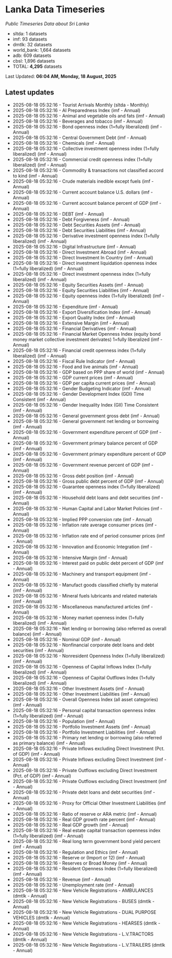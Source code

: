 # Lanka Data Timeseries
*Public Timeseries Data about Sri Lanka*

* sltda: 1 datasets
* imf: 93 datasets
* dmtlk: 32 datasets
* world_bank: 1,664 datasets
* adb: 609 datasets
* cbsl: 1,896 datasets
* TOTAL: **4,295** datasets

Last Updated: **06:04 AM, Monday, 18 August, 2025**

## Latest updates

* 2025-08-18 05:32:16 - Tourist Arrivals Monthly (sltda - Monthly)
* 2025-08-18 05:32:16 - AI Preparedness Index (imf - Annual)
* 2025-08-18 05:32:16 - Animal and vegetable oils and fats (imf - Annual)
* 2025-08-18 05:32:16 - Beverages and tobacco (imf - Annual)
* 2025-08-18 05:32:16 - Bond openness index (1=fully liberalized) (imf - Annual)
* 2025-08-18 05:32:16 - Central Government Debt (imf - Annual)
* 2025-08-18 05:32:16 - Chemicals (imf - Annual)
* 2025-08-18 05:32:16 - Collective investment openness index (1=fully liberalized) (imf - Annual)
* 2025-08-18 05:32:16 - Commercial credit openness index (1=fully liberalized) (imf - Annual)
* 2025-08-18 05:32:16 - Commodity & transactions not classified accord to kind (imf - Annual)
* 2025-08-18 05:32:16 - Crude materials inedible except fuels (imf - Annual)
* 2025-08-18 05:32:16 - Current account balance U.S. dollars (imf - Annual)
* 2025-08-18 05:32:16 - Current account balance percent of GDP (imf - Annual)
* 2025-08-18 05:32:16 - DEBT (imf - Annual)
* 2025-08-18 05:32:16 - Debt Forgiveness (imf - Annual)
* 2025-08-18 05:32:16 - Debt Securities Assets (imf - Annual)
* 2025-08-18 05:32:16 - Debt Securities Liabilities (imf - Annual)
* 2025-08-18 05:32:16 - Derivative investment openness index (1=fully liberalized) (imf - Annual)
* 2025-08-18 05:32:16 - Digital Infrastructure (imf - Annual)
* 2025-08-18 05:32:16 - Direct Investment Abroad (imf - Annual)
* 2025-08-18 05:32:16 - Direct Investment In Country (imf - Annual)
* 2025-08-18 05:32:16 - Direct investment liquidation openness index (1=fully liberalized) (imf - Annual)
* 2025-08-18 05:32:16 - Direct investment openness index (1=fully liberalized) (imf - Annual)
* 2025-08-18 05:32:16 - Equity Securities Assets (imf - Annual)
* 2025-08-18 05:32:16 - Equity Securities Liabilities (imf - Annual)
* 2025-08-18 05:32:16 - Equity openness index (1=fully liberalized) (imf - Annual)
* 2025-08-18 05:32:16 - Expenditure (imf - Annual)
* 2025-08-18 05:32:16 - Export Diversification Index (imf - Annual)
* 2025-08-18 05:32:16 - Export Quality Index (imf - Annual)
* 2025-08-18 05:32:16 - Extensive Margin (imf - Annual)
* 2025-08-18 05:32:16 - Financial Derivatives (imf - Annual)
* 2025-08-18 05:32:16 - Financial Market Openness Index (equity bond money market collective investment derivates) 1=fully liberalized (imf - Annual)
* 2025-08-18 05:32:16 - Financial credit openness index (1=fully liberalized) (imf - Annual)
* 2025-08-18 05:32:16 - Fiscal Rule Indicator (imf - Annual)
* 2025-08-18 05:32:16 - Food and live animals (imf - Annual)
* 2025-08-18 05:32:16 - GDP based on PPP share of world (imf - Annual)
* 2025-08-18 05:32:16 - GDP current prices (imf - Annual)
* 2025-08-18 05:32:16 - GDP per capita current prices (imf - Annual)
* 2025-08-18 05:32:16 - Gender Budgeting Indicator (imf - Annual)
* 2025-08-18 05:32:16 - Gender Development Index (GDI) Time Consistent (imf - Annual)
* 2025-08-18 05:32:16 - Gender Inequality Index (GII) Time Consistent (imf - Annual)
* 2025-08-18 05:32:16 - General government gross debt (imf - Annual)
* 2025-08-18 05:32:16 - General government net lending or borrowing (imf - Annual)
* 2025-08-18 05:32:16 - Government expenditure percent of GDP (imf - Annual)
* 2025-08-18 05:32:16 - Government primary balance percent of GDP (imf - Annual)
* 2025-08-18 05:32:16 - Government primary expenditure percent of GDP (imf - Annual)
* 2025-08-18 05:32:16 - Government revenue percent of GDP (imf - Annual)
* 2025-08-18 05:32:16 - Gross debt position (imf - Annual)
* 2025-08-18 05:32:16 - Gross public debt percent of GDP (imf - Annual)
* 2025-08-18 05:32:16 - Guarantee openness index (1=fully liberalized) (imf - Annual)
* 2025-08-18 05:32:16 - Household debt loans and debt securities (imf - Annual)
* 2025-08-18 05:32:16 - Human Capital and Labor Market Policies (imf - Annual)
* 2025-08-18 05:32:16 - Implied PPP conversion rate (imf - Annual)
* 2025-08-18 05:32:16 - Inflation rate average consumer prices (imf - Annual)
* 2025-08-18 05:32:16 - Inflation rate end of period consumer prices (imf - Annual)
* 2025-08-18 05:32:16 - Innovation and Economic Integration (imf - Annual)
* 2025-08-18 05:32:16 - Intensive Margin (imf - Annual)
* 2025-08-18 05:32:16 - Interest paid on public debt percent of GDP (imf - Annual)
* 2025-08-18 05:32:16 - Machinery and transport equipment (imf - Annual)
* 2025-08-18 05:32:16 - Manufact goods classified chiefly by material (imf - Annual)
* 2025-08-18 05:32:16 - Mineral fuels lubricants and related materials (imf - Annual)
* 2025-08-18 05:32:16 - Miscellaneous manufactured articles (imf - Annual)
* 2025-08-18 05:32:16 - Money market openness index (1=fully liberalized) (imf - Annual)
* 2025-08-18 05:32:16 - Net lending or borrowing (also referred as overall balance) (imf - Annual)
* 2025-08-18 05:32:16 - Nominal GDP (imf - Annual)
* 2025-08-18 05:32:16 - Nonfinancial corporate debt loans and debt securities (imf - Annual)
* 2025-08-18 05:32:16 - Nonresident Openness Index (1=fully liberalized) (imf - Annual)
* 2025-08-18 05:32:16 - Openness of Capital Inflows Index (1=fully liberalized) (imf - Annual)
* 2025-08-18 05:32:16 - Openness of Capital Outflows Index (1=fully liberalized) (imf - Annual)
* 2025-08-18 05:32:16 - Other Investment Assets (imf - Annual)
* 2025-08-18 05:32:16 - Other Investment Liabilities (imf - Annual)
* 2025-08-18 05:32:16 - Overall Openness Index (all asset categories) (imf - Annual)
* 2025-08-18 05:32:16 - Personal capital transaction openness index (1=fully liberalized) (imf - Annual)
* 2025-08-18 05:32:16 - Population (imf - Annual)
* 2025-08-18 05:32:16 - Portfolio Investment Assets (imf - Annual)
* 2025-08-18 05:32:16 - Portfolio Investment Liabilities (imf - Annual)
* 2025-08-18 05:32:16 - Primary net lending or borrowing (also referred as primary balance) (imf - Annual)
* 2025-08-18 05:32:16 - Private Inflows excluding Direct Investment (Pct. of GDP) (imf - Annual)
* 2025-08-18 05:32:16 - Private Inflows excluding Direct Investment (imf - Annual)
* 2025-08-18 05:32:16 - Private Outflows excluding Direct Investment (Pct. of GDP) (imf - Annual)
* 2025-08-18 05:32:16 - Private Outflows excluding Direct Investment (imf - Annual)
* 2025-08-18 05:32:16 - Private debt loans and debt securities (imf - Annual)
* 2025-08-18 05:32:16 - Proxy for Official Other Investment Liabilities (imf - Annual)
* 2025-08-18 05:32:16 - Ratio of reserve or ARA metric (imf - Annual)
* 2025-08-18 05:32:16 - Real GDP growth rate percent (imf - Annual)
* 2025-08-18 05:32:16 - Real GDP growth (imf - Annual)
* 2025-08-18 05:32:16 - Real estate capital transaction openness index (1=fully liberalized) (imf - Annual)
* 2025-08-18 05:32:16 - Real long term government bond yield percent (imf - Annual)
* 2025-08-18 05:32:16 - Regulation and Ethics (imf - Annual)
* 2025-08-18 05:32:16 - Reserve or (Import or 12) (imf - Annual)
* 2025-08-18 05:32:16 - Reserves or Broad Money (imf - Annual)
* 2025-08-18 05:32:16 - Resident Openness Index (1=fully liberalized) (imf - Annual)
* 2025-08-18 05:32:16 - Revenue (imf - Annual)
* 2025-08-18 05:32:16 - Unemployment rate (imf - Annual)
* 2025-08-18 05:32:16 - New Vehicle Registrations - AMBULANCES (dmtlk - Annual)
* 2025-08-18 05:32:16 - New Vehicle Registrations - BUSES (dmtlk - Annual)
* 2025-08-18 05:32:16 - New Vehicle Registrations - DUAL PURPOSE VEHICLES (dmtlk - Annual)
* 2025-08-18 05:32:16 - New Vehicle Registrations - HEARSES (dmtlk - Annual)
* 2025-08-18 05:32:16 - New Vehicle Registrations - L.V.TRACTORS (dmtlk - Annual)
* 2025-08-18 05:32:16 - New Vehicle Registrations - L.V.TRAILERS (dmtlk - Annual)